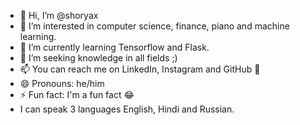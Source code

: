 - 👋 Hi, I’m @shoryax
- 👀 I’m interested in computer science, finance, piano and machine learning.
- 🌱 I’m currently learning Tensorflow and Flask.
- 💞️ I’m seeking knowledge in all fields ;)
- 📫 You can reach me on LinkedIn, Instagram and GitHub 🤭
- 😄 Pronouns: he/him
- ⚡ Fun fact: I'm a fun fact 😂
- I can speak 3 languages English, Hindi and Russian.

<!---
shoryax/shoryax is a ✨ special ✨ repository because its `README.md` (this file) appears on your GitHub profile.
You can click the Preview link to take a look at your changes.
--->

